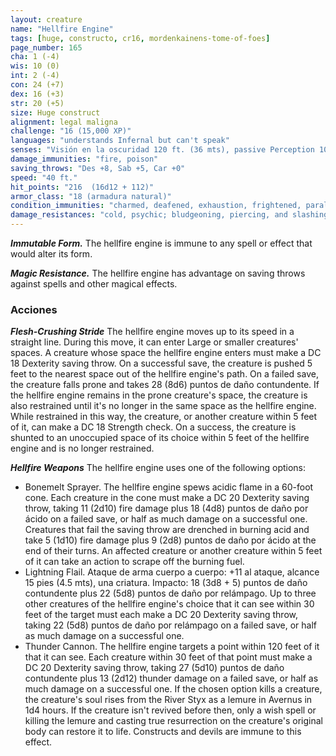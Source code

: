 ```yaml
---
layout: creature
name: "Hellfire Engine"
tags: [huge, constructo, cr16, mordenkainens-tome-of-foes]
page_number: 165
cha: 1 (-4)
wis: 10 (0)
int: 2 (-4)
con: 24 (+7)
dex: 16 (+3)
str: 20 (+5)
size: Huge construct
alignment: legal maligna
challenge: "16 (15,000 XP)"
languages: "understands Infernal but can't speak"
senses: "Visión en la oscuridad 120 ft. (36 mts), passive Perception 10"
damage_immunities: "fire, poison"
saving_throws: "Des +8, Sab +5, Car +0"
speed: "40 ft."
hit_points: "216  (16d12 + 112)"
armor_class: "18 (armadura natural)"
condition_immunities: "charmed, deafened, exhaustion, frightened, paralyzed, poisoned, unconscious"
damage_resistances: "cold, psychic; bludgeoning, piercing, and slashing from nonmagical attacks that aren't silvered"
---
```


***Immutable Form.*** The hellfire engine is immune to any spell or effect that would alter its form.

***Magic Resistance.*** The hellfire engine has advantage on saving throws against spells and other magical effects.

### Acciones

***Flesh-Crushing Stride*** The hellfire engine moves up to its speed in a straight line. During this move, it can enter Large or smaller creatures' spaces. A creature whose space the hellfire engine enters must make a DC 18 Dexterity saving throw. On a successful save, the creature is pushed 5 feet to the nearest space out of the hellfire engine's path. On a failed save, the creature falls prone and takes 28 (8d6) puntos de daño contundente.
If the hellfire engine remains in the prone creature's space, the creature is also restrained until it's no longer in the same space as the hellfire engine. While restrained in this way, the creature, or another creature within 5 feet of it, can make a DC 18 Strength check. On a success, the creature is shunted to an unoccupied space of its choice within 5 feet of the hellfire engine and is no longer restrained.

***Hellfire Weapons*** The hellfire engine uses one of the following options:
* Bonemelt Sprayer. The hellfire engine spews acidic flame in a 60-foot cone. Each creature in the cone must make a DC 20 Dexterity saving throw, taking 11 (2d10) fire damage plus 18 (4d8) puntos de daño por ácido on a failed save, or half as much damage on a successful one. Creatures that fail the saving throw are drenched in burning acid and take 5 (1d10) fire damage plus 9 (2d8) puntos de daño por ácido at the end of their turns. An affected creature or another creature within 5 feet of it can take an action to scrape off the burning fuel.
* Lightning Flail. Ataque de arma cuerpo a cuerpo: +11 al ataque, alcance 15 pies (4.5 mts), una criatura. Impacto: 18 (3d8 + 5) puntos de daño contundente plus 22 (5d8) puntos de daño por relámpago. Up to three other creatures of the hellfire engine's choice that it can see within 30 feet of the target must each make a DC 20 Dexterity saving throw, taking 22 (5d8) puntos de daño por relámpago on a failed save, or half as much damage on a successful one.
* Thunder Cannon. The hellfire engine targets a point within 120 feet of it that it can see. Each creature within 30 feet of that point must make a DC 20 Dexterity saving throw, taking 27 (5d10) puntos de daño contundente plus 13 (2d12) thunder damage on a failed save, or half as much damage on a successful one.
If the chosen option kills a creature, the creature's soul rises from the River Styx as a lemure in Avernus in 1d4 hours. If the creature isn't revived before then, only a wish spell or killing the lemure and casting true resurrection on the creature's original body can restore it to life. Constructs and devils are immune to this effect.